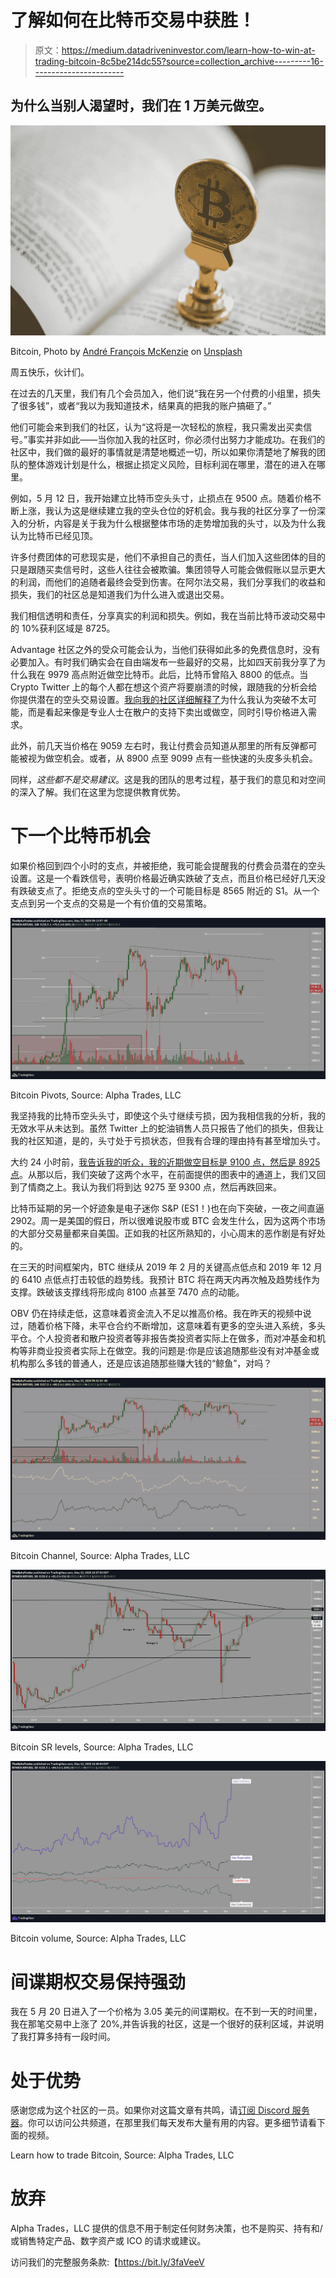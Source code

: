 # 了解如何在比特币交易中获胜！

> 原文：<https://medium.datadriveninvestor.com/learn-how-to-win-at-trading-bitcoin-8c5be214dc55?source=collection_archive---------16----------------------->

## 为什么当别人渴望时，我们在 1 万美元做空。

![](img/8affe3d51ecdc28dad077d8d336bb23e.png)

Bitcoin, Photo by [André François McKenzie](https://unsplash.com/@silverhousehd?utm_source=unsplash&utm_medium=referral&utm_content=creditCopyText) on [Unsplash](https://unsplash.com/@bradleystone/likes?utm_source=unsplash&utm_medium=referral&utm_content=creditCopyText)

周五快乐，伙计们。

在过去的几天里，我们有几个会员加入，他们说“我在另一个付费的小组里，损失了很多钱”，或者“我以为我知道技术，结果真的把我的账户搞砸了。”

他们可能会来到我们的社区，认为“这将是一次轻松的旅程，我只需发出买卖信号。”事实并非如此——当你加入我的社区时，你必须付出努力才能成功。在我们的社区中，我们做的最好的事情就是清楚地概述一切，所以如果你清楚地了解我的团队的整体游戏计划是什么，根据止损定义风险，目标利润在哪里，潜在的进入在哪里。

例如，5 月 12 日，我开始建立比特币空头头寸，止损点在 9500 点。随着价格不断上涨，我认为这是继续建立我的空头仓位的好机会。我与我的社区分享了一份深入的分析，内容是关于我为什么根据整体市场的走势增加我的头寸，以及为什么我认为比特币已经见顶。

许多付费团体的可悲现实是，他们不承担自己的责任，当人们加入这些团体的目的只是跟随买卖信号时，这些人往往会被欺骗。集团领导人可能会做假账以显示更大的利润，而他们的追随者最终会受到伤害。在阿尔法交易，我们分享我们的收益和损失，我们的社区总是知道我们为什么进入或退出交易。

我们相信透明和责任，分享真实的利润和损失。例如，我在当前比特币波动交易中的 10%获利区域是 8725。

Advantage 社区之外的受众可能会认为，当他们获得如此多的免费信息时，没有必要加入。有时我们确实会在自由端发布一些最好的交易，比如四天前我分享了为什么我在 9979 高点附近做空比特币。此后，比特币曾陷入 8800 的低点。当 Crypto Twitter 上的每个人都在想这个资产将要崩溃的时候，跟随我的分析会给你提供潜在的空头交易设置。[我向我的社区详细解释了](https://medium.com/datadriveninvestor/bitcoin-cme-futures-data-shows-hedge-funds-and-institutions-are-increasing-shorts-9b20c1723936?source=---------4------------------)为什么我认为突破不太可能，而是看起来像是专业人士在散户的支持下卖出或做空，同时引导价格进入需求。

此外，前几天当价格在 9059 左右时，我让付费会员知道从那里的所有反弹都可能被视为做空机会。或者，从 8900 点至 9099 点有一些快速的头皮多头机会。

同样，*这些都不是交易建议*。这是我的团队的思考过程，基于我们的意见和对空间的深入了解。我们在这里为您提供教育优势。

# 下一个比特币机会

如果价格回到四个小时的支点，并被拒绝，我可能会提醒我的付费会员潜在的空头设置。这是一个看跌信号，表明价格最近确实跌破了支点，而且价格已经好几天没有跌破支点了。拒绝支点的空头头寸的一个可能目标是 8565 附近的 S1。从一个支点到另一个支点的交易是一个有价值的交易策略。

![](img/c9737df48d39f37c2776b100058f30bb.png)

Bitcoin Pivots, Source: Alpha Trades, LLC

我坚持我的比特币空头头寸，即使这个头寸继续亏损，因为我相信我的分析，我的无效水平从未达到。虽然 Twitter 上的蛇油销售人员只报告了他们的损失，但我让我的社区知道，是的，头寸处于亏损状态，但我有合理的理由持有甚至增加头寸。

大约 24 小时前，[我告诉我的听众，我的近期做空目标是 9100 点，然后是 8925 点](https://youtu.be/79L4utIIE8E)。从那以后，我们突破了这两个水平，在前面提供的图表中的通道上，我们又回到了情商之上。我认为我们将到达 9275 至 9300 点，然后再跌回来。

比特币延期的另一个好迹象是电子迷你 S&P (ES1！)也在向下突破，一夜之间直逼 2902。周一是美国的假日，所以很难说股市或 BTC 会发生什么，因为这两个市场的大部分交易量都来自美国。正如我的社区所熟知的，小心周末的恶作剧是有好处的。

在三天的时间框架内，BTC 继续从 2019 年 2 月的关键高点低点和 2019 年 12 月的 6410 点低点打击较低的趋势线。我预计 BTC 将在两天内再次触及趋势线作为支撑。跌破该支撑线将形成向 8100 点甚至 7470 点的动能。

OBV 仍在持续走低，这意味着资金流入不足以推高价格。我在昨天的视频中说过，随着价格下降，未平仓合约不断增加，这意味着有更多的空头进入系统，多头平仓。个人投资者和散户投资者等非报告类投资者实际上在做多，而对冲基金和机构等非商业投资者实际上在做空。我的问题是:你是应该追随那些没有对冲基金或机构那么多钱的普通人，还是应该追随那些赚大钱的“鲸鱼”，对吗？

![](img/6673d49d047caa3b1307fbb4b5fbc69e.png)

Bitcoin Channel, Source: Alpha Trades, LLC

![](img/46a218c5422e9fd25385a393096754ef.png)

Bitcoin SR levels, Source: Alpha Trades, LLC

![](img/4738bec254b7178228cd340de5eecacb.png)

Bitcoin volume, Source: Alpha Trades, LLC

# 间谍期权交易保持强劲

我在 5 月 20 日进入了一个价格为 3.05 美元的间谍期权。在不到一天的时间里，我在那笔交易中上涨了 20%,并告诉我的社区，这是一个很好的获利区域，并说明了我打算多持有一段时间。

# 处于优势

感谢您成为这个社区的一员。如果你对这篇文章有共鸣，请[订阅 Discord 服务器](https://bit.ly/2KJ1oor)。你可以访问公共频道，在那里我们每天发布大量有用的内容。更多细节请看下面的视频。

Learn how to trade Bitcoin, Source: Alpha Trades, LLC

# 放弃

Alpha Trades，LLC 提供的信息不用于制定任何财务决策，也不是购买、持有和/或销售特定产品、数字资产或 ICO 的请求或建议。

访问我们的完整服务条款:【https://bit.ly/3faVeeV 